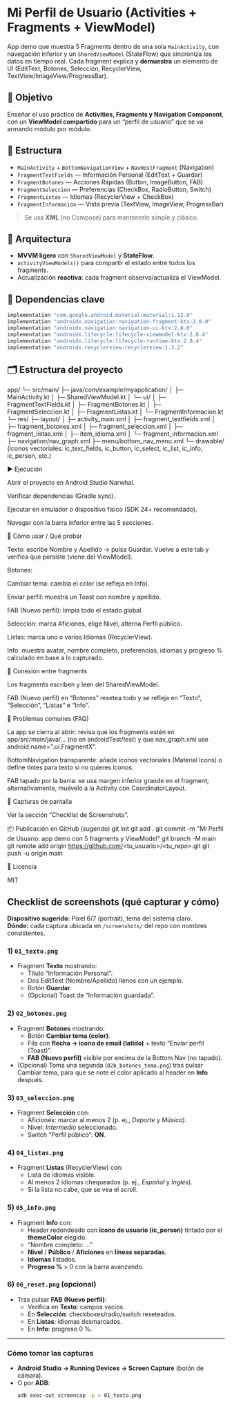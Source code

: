 # Mi Perfil de Usuario (Activities + Fragments + ViewModel)

App demo que muestra 5 Fragments dentro de una sola `MainActivity`, con navegación inferior y un `SharedViewModel` (StateFlow) que sincroniza los datos en tiempo real. Cada fragment explica y **demuestra** un elemento de UI (EditText, Botones, Selección, RecyclerView, TextView/ImageView/ProgressBar).

## 🎯 Objetivo
Enseñar el uso práctico de **Activities, Fragments y Navigation Component**, con un **ViewModel compartido** para un “perfil de usuario” que se va armando módulo por módulo.

## 📱 Estructura
- `MainActivity` + `BottomNavigationView` + `NavHostFragment` (Navigation)
- `FragmentTextFields` — Información Personal (EditText + Guardar)
- `FragmentBotones` — Acciones Rápidas (Button, ImageButton, FAB)
- `FragmentSeleccion` — Preferencias (CheckBox, RadioButton, Switch)
- `FragmentListas` — Idiomas (RecyclerView + CheckBox)
- `FragmentInformacion` — Vista previa (TextView, ImageView, ProgressBar)

> Se usa **XML** (no Compose) para mantenerlo simple y clásico.

## 🧱 Arquitectura
- **MVVM ligero** con `SharedViewModel` y **StateFlow**.
- `activityViewModels()` para compartir el estado entre todos los fragments.
- Actualización **reactiva**: cada fragment observa/actualiza el ViewModel.

## 🧩 Dependencias clave
```gradle
implementation "com.google.android.material:material:1.12.0"
implementation "androidx.navigation:navigation-fragment-ktx:2.8.0"
implementation "androidx.navigation:navigation-ui-ktx:2.8.0"
implementation "androidx.lifecycle:lifecycle-viewmodel-ktx:2.8.4"
implementation "androidx.lifecycle:lifecycle-runtime-ktx:2.8.4"
implementation "androidx.recyclerview:recyclerview:1.3.2"
```

## 🗂️ Estructura del proyecto
app/
 └─ src/main/
     ├─ java/com/example/myapplication/
     │   ├─ MainActivity.kt
     │   ├─ SharedViewModel.kt
     │   └─ ui/
     │       ├─ FragmentTextFields.kt
     │       ├─ FragmentBotones.kt
     │       ├─ FragmentSeleccion.kt
     │       ├─ FragmentListas.kt
     │       └─ FragmentInformacion.kt
     └─ res/
         ├─ layout/
         │   ├─ activity_main.xml
         │   ├─ fragment_textfields.xml
         │   ├─ fragment_botones.xml
         │   ├─ fragment_seleccion.xml
         │   ├─ fragment_listas.xml
         │   ├─ item_idioma.xml
         │   └─ fragment_informacion.xml
         ├─ navigation/nav_graph.xml
         ├─ menu/bottom_nav_menu.xml
         └─ drawable/ (íconos vectoriales: ic_text_fields, ic_button, ic_select, ic_list, ic_info, ic_person, etc.)

▶️ Ejecución

Abrir el proyecto en Android Studio Narwhal.

Verificar dependencias (Gradle sync).

Ejecutar en emulador o dispositivo físico (SDK 24+ recomendado).

Navegar con la barra inferior entre las 5 secciones.

🧪 Cómo usar / Qué probar

Texto: escribe Nombre y Apellido → pulsa Guardar. Vuelve a este tab y verifica que persiste (viene del ViewModel).

Botones:

Cambiar tema: cambia el color (se refleja en Info).

Enviar perfil: muestra un Toast con nombre y apellido.

FAB (Nuevo perfil): limpia todo el estado global.

Selección: marca Aficiones, elige Nivel, alterna Perfil público.

Listas: marca uno o varios Idiomas (RecyclerView).

Info: muestra avatar, nombre completo, preferencias, idiomas y progreso % calculado en base a lo capturado.

🔄 Conexión entre fragments

Los fragments escriben y leen del SharedViewModel.

FAB (Nuevo perfil) en “Botones” resetea todo y se refleja en “Texto”, “Selección”, “Listas” e “Info”.

🐞 Problemas comunes (FAQ)

La app se cierra al abrir: revisa que los fragments estén en app/src/main/java/... (no en androidTest/test) y que nav_graph.xml use android:name=".ui.FragmentX".

BottomNavigation transparente: añade íconos vectoriales (Material Icons) o define tintes para texto si no quieres íconos.

FAB tapado por la barra: se usa margen inferior grande en el fragment; alternativamente, muévelo a la Activity con CoordinatorLayout.

📸 Capturas de pantalla

Ver la sección “Checklist de Screenshots”.

📦 Publicación en GitHub (sugerido)
git init
git add .
git commit -m "Mi Perfil de Usuario: app demo con 5 fragments y ViewModel"
git branch -M main
git remote add origin https://github.com/<tu_usuario>/<tu_repo>.git
git push -u origin main

📄 Licencia

MIT 

## Checklist de screenshots (qué capturar y cómo)

**Dispositivo sugerido:** Pixel 6/7 (portrait), tema del sistema claro.  
**Dónde:** cada captura ubicada en `/screenshots/` del repo con nombres consistentes.

### 1) `01_texto.png`
- Fragment **Texto** mostrando:
  - Título “Información Personal”.
  - Dos EditText (Nombre/Apellido) llenos con un ejemplo.
  - Botón **Guardar**.
  - (Opcional) Toast de “Información guardada”.

### 2) `02_botones.png`
- Fragment **Botones** mostrando:
  - Botón **Cambiar tema (color)**.
  - Fila con **flecha → icono de email (latido)** + texto “Enviar perfil (Toast)”.
  - **FAB (Nuevo perfil)** visible por encima de la Bottom Nav (no tapado).
- (Opcional) Toma una segunda (`02b_botones_tema.png`) tras pulsar Cambiar tema, para que se note el color aplicado al header en **Info** después.

### 3) `03_seleccion.png`
- Fragment **Selección** con:
  - Aficiones: marcar al menos 2 (p. ej., *Deporte* y *Música*).
  - Nivel: *Intermedio* seleccionado.
  - Switch “Perfil público”: **ON**.

### 4) `04_listas.png`
- Fragment **Listas** (RecyclerView) con:
  - Lista de idiomas visible.
  - Al menos 2 idiomas chequeados (p. ej., *Español* y *Inglés*).
  - Si la lista no cabe, que se vea el scroll.

### 5) `05_info.png`
- Fragment **Info** con:
  - Header redondeado con **ícono de usuario (ic_person)** tintado por el **themeColor** elegido.
  - “Nombre completo: …”
  - **Nivel** / **Público** / **Aficiones** en **líneas separadas**.
  - **Idiomas** listados.
  - **Progreso %** > 0 con la barra avanzando.

### 6) `06_reset.png` (opcional)
- Tras pulsar **FAB (Nuevo perfil)**:
  - Verifica en **Texto**: campos vacíos.
  - En **Selección**: checkboxes/radio/switch reseteados.
  - En **Listas**: idiomas desmarcados.
  - En **Info**: progreso 0 %.

---

### Cómo tomar las capturas
- **Android Studio → Running Devices → Screen Capture** (botón de cámara).
- O por **ADB**:
  ```bash
  adb exec-out screencap -p > 01_texto.png
